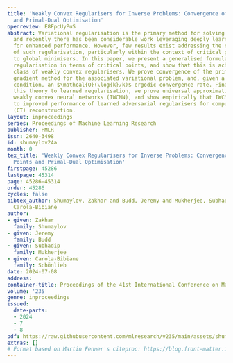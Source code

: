 ```yaml
---
title: 'Weakly Convex Regularisers for Inverse Problems: Convergence of Critical Points
  and Primal-Dual Optimisation'
openreview: E8FpcUyPuS
abstract: Variational regularisation is the primary method for solving inverse problems,
  and recently there has been considerable work leveraging deeply learned regularisation
  for enhanced performance. However, few results exist addressing the convergence
  of such regularisation, particularly within the context of critical points as opposed
  to global minimisers. In this paper, we present a generalised formulation of convergent
  regularisation in terms of critical points, and show that this is achieved by a
  class of weakly convex regularisers. We prove convergence of the primal-dual hybrid
  gradient method for the associated variational problem, and, given a Kurdyka-Łojasiewicz
  condition, an $\mathcal{O}(\log{k}/k)$ ergodic convergence rate. Finally, applying
  this theory to learned regularisation, we prove universal approximation for input
  weakly convex neural networks (IWCNN), and show empirically that IWCNNs can lead
  to improved performance of learned adversarial regularisers for computed tomography
  (CT) reconstruction.
layout: inproceedings
series: Proceedings of Machine Learning Research
publisher: PMLR
issn: 2640-3498
id: shumaylov24a
month: 0
tex_title: 'Weakly Convex Regularisers for Inverse Problems: Convergence of Critical
  Points and Primal-Dual Optimisation'
firstpage: 45286
lastpage: 45314
page: 45286-45314
order: 45286
cycles: false
bibtex_author: Shumaylov, Zakhar and Budd, Jeremy and Mukherjee, Subhadip and Sch\"{o}nlieb,
  Carola-Bibiane
author:
- given: Zakhar
  family: Shumaylov
- given: Jeremy
  family: Budd
- given: Subhadip
  family: Mukherjee
- given: Carola-Bibiane
  family: Schönlieb
date: 2024-07-08
address:
container-title: Proceedings of the 41st International Conference on Machine Learning
volume: '235'
genre: inproceedings
issued:
  date-parts:
  - 2024
  - 7
  - 8
pdf: https://raw.githubusercontent.com/mlresearch/v235/main/assets/shumaylov24a/shumaylov24a.pdf
extras: []
# Format based on Martin Fenner's citeproc: https://blog.front-matter.io/posts/citeproc-yaml-for-bibliographies/
---
```

